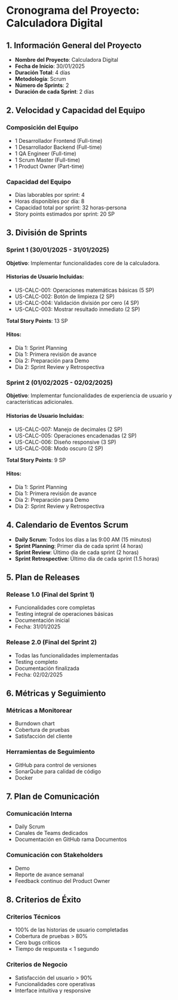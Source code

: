 
# Cronograma del Proyecto: Calculadora Digital

## 1. Información General del Proyecto
- **Nombre del Proyecto**: Calculadora Digital  
- **Fecha de Inicio**: 30/01/2025  
- **Duración Total**: 4 días  
- **Metodología**: Scrum  
- **Número de Sprints**: 2  
- **Duración de cada Sprint**: 2 días

## 2. Velocidad y Capacidad del Equipo

### Composición del Equipo
- 1 Desarrollador Frontend (Full-time)
- 1 Desarrollador Backend (Full-time)
- 1 QA Engineer (Full-time)
- 1 Scrum Master (Full-time)
- 1 Product Owner (Part-time)

### Capacidad del Equipo
- Días laborables por sprint: 4
- Horas disponibles por día: 8
- Capacidad total por sprint: 32 horas-persona
- Story points estimados por sprint: 20 SP

## 3. División de Sprints

### Sprint 1 (30/01/2025 - 31/01/2025)

**Objetivo**: Implementar funcionalidades core de la calculadora.

#### Historias de Usuario Incluidas:
- US-CALC-001: Operaciones matemáticas básicas (5 SP)
- US-CALC-002: Botón de limpieza (2 SP)
- US-CALC-004: Validación división por cero (4 SP)
- US-CALC-003: Mostrar resultado inmediato (2 SP)

**Total Story Points**: 13 SP

#### Hitos:
- Día 1: Sprint Planning
- Día 1: Primera revisión de avance
- Día 2: Preparación para Demo
- Día 2: Sprint Review y Retrospectiva

### Sprint 2 (01/02/2025 - 02/02/2025)

**Objetivo**: Implementar funcionalidades de experiencia de usuario y características adicionales.

#### Historias de Usuario Incluidas:
- US-CALC-007: Manejo de decimales (2 SP)
- US-CALC-005: Operaciones encadenadas (2 SP)
- US-CALC-006: Diseño responsive (3 SP)
- US-CALC-008: Modo oscuro (2 SP)

**Total Story Points**: 9 SP

#### Hitos:
- Día 1: Sprint Planning
- Día 1: Primera revisión de avance
- Día 2: Preparación para Demo
- Día 2: Sprint Review y Retrospectiva

## 4. Calendario de Eventos Scrum

- **Daily Scrum**: Todos los días a las 9:00 AM (15 minutos)
- **Sprint Planning**: Primer día de cada sprint (4 horas)
- **Sprint Review**: Último día de cada sprint (2 horas)
- **Sprint Retrospective**: Último día de cada sprint (1.5 horas)


## 5. Plan de Releases

### Release 1.0 (Final del Sprint 1)
- Funcionalidades core completas
- Testing integral de operaciones básicas
- Documentación inicial
- Fecha: 31/01/2025

### Release 2.0 (Final del Sprint 2)
- Todas las funcionalidades implementadas
- Testing completo
- Documentación finalizada
- Fecha: 02/02/2025

## 6. Métricas y Seguimiento

### Métricas a Monitorear

- Burndown chart
- Cobertura de pruebas
- Satisfacción del cliente

### Herramientas de Seguimiento
- GitHub para control de versiones
- SonarQube para calidad de código
- Docker



## 7. Plan de Comunicación

### Comunicación Interna
- Daily Scrum
- Canales de Teams dedicados
- Documentación en GitHub rama Documentos

### Comunicación con Stakeholders
- Demo 
- Reporte de avance semanal
- Feedback continuo del Product Owner

## 8. Criterios de Éxito

### Criterios Técnicos
- 100% de las historias de usuario completadas
- Cobertura de pruebas > 80%
- Cero bugs críticos
- Tiempo de respuesta < 1 segundo

### Criterios de Negocio
- Satisfacción del usuario > 90%
- Funcionalidades core operativas
- Interface intuitiva y responsive



